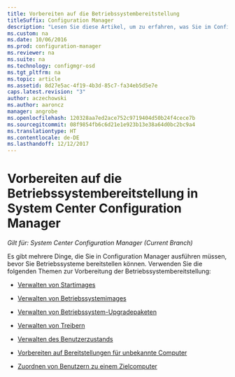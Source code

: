 ```yaml
---
title: Vorbereiten auf die Betriebssystembereitstellung
titleSuffix: Configuration Manager
description: "Lesen Sie diese Artikel, um zu erfahren, was Sie im Configuration Manager zur Vorbereitung von Betriebssystembereitstellungen tun müssen."
ms.custom: na
ms.date: 10/06/2016
ms.prod: configuration-manager
ms.reviewer: na
ms.suite: na
ms.technology: configmgr-osd
ms.tgt_pltfrm: na
ms.topic: article
ms.assetid: 8d27e5ac-4f19-4b3d-85c7-fa34eb5d5e7e
caps.latest.revision: "3"
author: aczechowski
ms.author: aaroncz
manager: angrobe
ms.openlocfilehash: 120328aa7ed2ace752c9719404d50b24f4cece7b
ms.sourcegitcommit: 08f9854fb6c6d21e1e923b13e38a64d0bc2bc9a4
ms.translationtype: HT
ms.contentlocale: de-DE
ms.lasthandoff: 12/12/2017
---
```

# <a name="prepare-for-operating-system-deployment-in-system-center-configuration-manager"></a>Vorbereiten auf die Betriebssystembereitstellung in System Center Configuration Manager

*Gilt für: System Center Configuration Manager (Current Branch)*

Es gibt mehrere Dinge, die Sie in Configuration Manager ausführen müssen, bevor Sie Betriebssysteme bereitstellen können. Verwenden Sie die folgenden Themen zur Vorbereitung der Betriebssystembereitstellung:  

-   [Verwalten von Startimages](manage-boot-images.md)  

-   [Verwalten von Betriebssystemimages](manage-operating-system-images.md)  

-   [Verwalten von Betriebssystem-Upgradepaketen](manage-operating-system-upgrade-packages.md)  

-   [Verwalten von Treibern](manage-drivers.md)  

-   [Verwalten des Benutzerzustands](manage-user-state.md)  

-   [Vorbereiten auf Bereitstellungen für unbekannte Computer](prepare-for-unknown-computer-deployments.md)  

-   [Zuordnen von Benutzern zu einem Zielcomputer](associate-users-with-a-destination-computer.md)  
